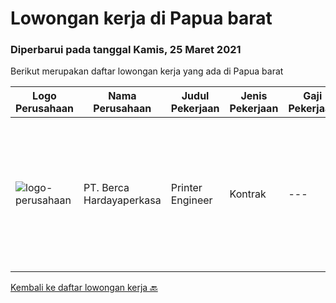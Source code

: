 
  # Lowongan kerja di Papua barat

  ### Diperbarui pada tanggal Kamis, 25 Maret 2021

  Berikut merupakan daftar lowongan kerja yang ada di Papua barat

  |Logo Perusahaan | Nama Perusahaan | Judul Pekerjaan | Jenis Pekerjaan | Gaji Pekerjaan | Lokasi | Deskripsi | Tanggal diunggah | Pranala |
  | -------------- | --------------- | --------------- | --------- | --------- | -------------- | ------- | ----------- | ----------- |
  |![logo-perusahaan](https://image-service-cdn.seek.com.au/07808e0e0514b875ff9e370c520f3f76aeab9a82/ee4dce1061f3f616224767ad58cb2fc751b8d2dc)|PT. Berca Hardayaperkasa|Printer Engineer|Kontrak|---|Papua Barat|Responsibilities : Analyzing, diagnosing, and installation to several areas including desktop hardware, operating systems, application software and...|Kamis, 25 Februari 2021|https://www.jobstreet.co.id/id/job/printer-engineer-3467307?token=0~173bf6eb-f0a9-4d58-8f0c-319c52f746ee&sectionRank=1&jobId=jobstreet-id-job-3467307|


  [Kembali ke daftar lowongan kerja 🔙](../README.md#daftar-lowongan-kerja)
  